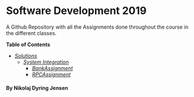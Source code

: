 # Software Development 2019
A Github Repository with all the Assignments done throughout the course in the different classes.  

**Table of Contents**
* *[Solutions](https://github.com/NikoDyring/Software2019/tree/master/Solutions/)*
  * *[System Integration](https://github.com/NikoDyring/Software2019/tree/master/Solutions/System%20Integration/)*
    * *[BankAssignment](https://github.com/NikoDyring/Software2019/tree/master/Solutions/System%20Integration/BankAssignment)*
    * *[RPCAssignment](https://github.com/NikoDyring/Software2019/tree/master/Solutions/System%20Integration/RPCAssignment)*


#### By Nikolaj Dyring Jensen

